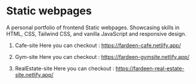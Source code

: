 # Static webpages
A personal portfolio of frontend Static webpages.
 Showcasing skills in HTML, CSS, Tailwind CSS, and vanilla JavaScript and responsive design.

1. Cafe-site
Here you can checkout : https://fardeen-cafe.netlify.app/

2. Gym-site
Here you can checkout : https://fardeen-gymsite.netlify.app/

3. RealEstate-site
Here you can checkout : https://fardeen-real-estate-site.netlify.app/
